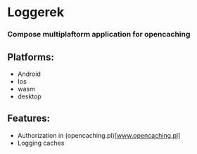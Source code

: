 # Loggerek

### Compose multiplaftorm application for opencaching

## Platforms:
- Android
- Ios
- wasm
- desktop

## Features:
- Authorization in (opencaching.pl)[www.opencaching.pl]
- Logging caches
